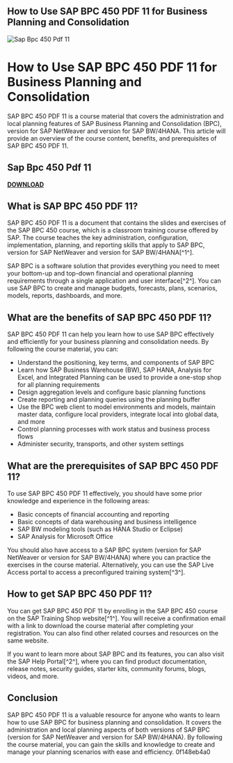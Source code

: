 ## How to Use SAP BPC 450 PDF 11 for Business Planning and Consolidation

 
![Sap Bpc 450 Pdf 11](https://www.coursehero.com/thumb/4d/07/4d0772daa1551a7d590beea62af2f771eb2a04d6_180.jpg)

 
# How to Use SAP BPC 450 PDF 11 for Business Planning and Consolidation
  
SAP BPC 450 PDF 11 is a course material that covers the administration and local planning features of SAP Business Planning and Consolidation (BPC), version for SAP NetWeaver and version for SAP BW/4HANA. This article will provide an overview of the course content, benefits, and prerequisites of SAP BPC 450 PDF 11.
 
## Sap Bpc 450 Pdf 11


[**DOWNLOAD**](https://www.google.com/url?q=https%3A%2F%2Ffancli.com%2F2tKTdp&sa=D&sntz=1&usg=AOvVaw0D0mrSbuy7nftZGjZeUdLv)

  
## What is SAP BPC 450 PDF 11?
  
SAP BPC 450 PDF 11 is a document that contains the slides and exercises of the SAP BPC 450 course, which is a classroom training course offered by SAP. The course teaches the key administration, configuration, implementation, planning, and reporting skills that apply to SAP BPC, version for SAP NetWeaver and version for SAP BW/4HANA[^1^].
  
SAP BPC is a software solution that provides everything you need to meet your bottom-up and top-down financial and operational planning requirements through a single application and user interface[^2^]. You can use SAP BPC to create and manage budgets, forecasts, plans, scenarios, models, reports, dashboards, and more.
  
## What are the benefits of SAP BPC 450 PDF 11?
  
SAP BPC 450 PDF 11 can help you learn how to use SAP BPC effectively and efficiently for your business planning and consolidation needs. By following the course material, you can:
  
- Understand the positioning, key terms, and components of SAP BPC
- Learn how SAP Business Warehouse (BW), SAP HANA, Analysis for Excel, and Integrated Planning can be used to provide a one-stop shop for all planning requirements
- Design aggregation levels and configure basic planning functions
- Create reporting and planning queries using the planning buffer
- Use the BPC web client to model environments and models, maintain master data, configure local providers, integrate local into global data, and more
- Control planning processes with work status and business process flows
- Administer security, transports, and other system settings

## What are the prerequisites of SAP BPC 450 PDF 11?
  
To use SAP BPC 450 PDF 11 effectively, you should have some prior knowledge and experience in the following areas:

- Basic concepts of financial accounting and reporting
- Basic concepts of data warehousing and business intelligence
- SAP BW modeling tools (such as HANA Studio or Eclipse)
- SAP Analysis for Microsoft Office

You should also have access to a SAP BPC system (version for SAP NetWeaver or version for SAP BW/4HANA) where you can practice the exercises in the course material. Alternatively, you can use the SAP Live Access portal to access a preconfigured training system[^3^].
  
## How to get SAP BPC 450 PDF 11?
  
You can get SAP BPC 450 PDF 11 by enrolling in the SAP BPC 450 course on the SAP Training Shop website[^1^]. You will receive a confirmation email with a link to download the course material after completing your registration. You can also find other related courses and resources on the same website.
  
If you want to learn more about SAP BPC and its features, you can also visit the SAP Help Portal[^2^], where you can find product documentation, release notes, security guides, starter kits, community forums, blogs, videos, and more.
  
## Conclusion
  
SAP BPC 450 PDF 11 is a valuable resource for anyone who wants to learn how to use SAP BPC for business planning and consolidation. It covers the administration and local planning aspects of both versions of SAP BPC (version for SAP NetWeaver and version for SAP BW/4HANA). By following the course material, you can gain the skills and knowledge to create and manage your planning scenarios with ease and efficiency.
 0f148eb4a0
